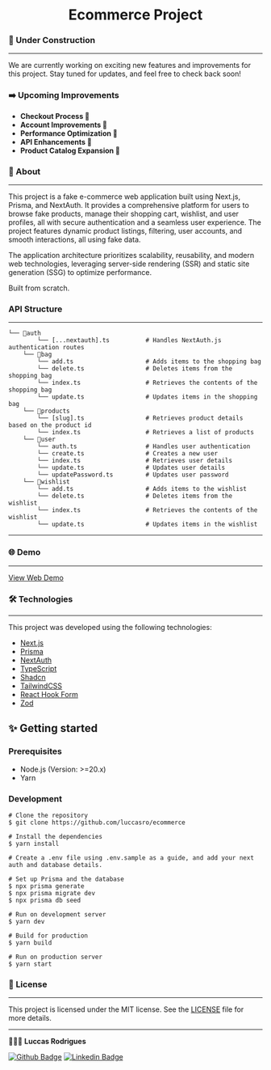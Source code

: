 <h1 align="center">Ecommerce Project</h1>

### 🚧 Under Construction

---

We are currently working on exciting new features and improvements for this project. Stay tuned for updates, and feel free to check back soon!

### ➡️ Upcoming Improvements

- **Checkout Process 🔨**
- **Account Improvements 🔨**
- **Performance Optimization 🔨**
- **API Enhancements 🔨**
- **Product Catalog Expansion 🔨**

### 🔖 About

---

This project is a fake e-commerce web application built using Next.js, Prisma, and NextAuth. It provides a comprehensive platform for users to browse fake products, manage their shopping cart, wishlist, and user profiles, all with secure authentication and a seamless user experience. The project features dynamic product listings, filtering, user accounts, and smooth interactions, all using fake data.

The application architecture prioritizes scalability, reusability, and modern web technologies, leveraging server-side rendering (SSR) and static site generation (SSG) to optimize performance.

Built from scratch.

### API Structure

---

```
└── 📁auth
        └── [...nextauth].ts          # Handles NextAuth.js authentication routes
    └── 📁bag
        └── add.ts                    # Adds items to the shopping bag
        └── delete.ts                 # Deletes items from the shopping bag
        └── index.ts                  # Retrieves the contents of the shopping bag
        └── update.ts                 # Updates items in the shopping bag
    └── 📁products
        └── [slug].ts                 # Retrieves product details based on the product id
        └── index.ts                  # Retrieves a list of products
    └── 📁user
        └── auth.ts                   # Handles user authentication
        └── create.ts                 # Creates a new user
        └── index.ts                  # Retrieves user details
        └── update.ts                 # Updates user details
        └── updatePassword.ts         # Updates user password
    └── 📁wishlist
        └── add.ts                    # Adds items to the wishlist
        └── delete.ts                 # Deletes items from the wishlist
        └── index.ts                  # Retrieves the contents of the wishlist
        └── update.ts                 # Updates items in the wishlist
```

---

### 🌐 Demo

---

[View Web Demo](#)

### 🛠️ Technologies

---

This project was developed using the following technologies:

- [Next.js](https://nextjs.org/)
- [Prisma](https://www.prisma.io/)
- [NextAuth](https://next-auth.js.org/)
- [TypeScript](https://www.typescriptlang.org/)
- [Shadcn](https://ui.shadcn.com/)
- [TailwindCSS](https://tailwindcss.com/)
- [React Hook Form](https://react-hook-form.com/)
- [Zod](https://zod.dev/)

## ✨ Getting started

### Prerequisites

- Node.js (Version: >=20.x)
- Yarn

### Development

```
# Clone the repository
$ git clone https://github.com/luccasro/ecommerce

# Install the dependencies
$ yarn install

# Create a .env file using .env.sample as a guide, and add your next auth and database details.

# Set up Prisma and the database
$ npx prisma generate
$ npx prisma migrate dev
$ npx prisma db seed

# Run on development server
$ yarn dev

# Build for production
$ yarn build

# Run on production server
$ yarn start
```

### 📝 License

---

This project is licensed under the MIT license. See the [LICENSE](LICENSE) file for more details.

---

👩🏻‍💻 **Luccas Rodrigues**

[![Github Badge](https://img.shields.io/badge/-Github-242A2D?style=flat-square&logo=Github&logoColor=white&link=https://github.com/yourusername)](https://github.com/yourusername)
[![Linkedin Badge](https://img.shields.io/badge/-Linkedin-0077B5?style=flat-square&logo=Linkedin&logoColor=white&link=https://www.linkedin.com/in/yourlinkedin)](https://www.linkedin.com/in/yourlinkedin)
